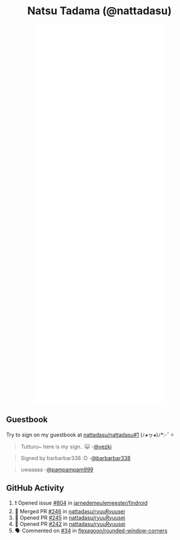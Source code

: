 <div align="center">

# Natsu Tadama (@nattadasu)

![Github Metrics](github-metrics.svg)
</div>

## Guestbook

Try to sign on my guestbook at [nattadasu/nattadasu#1](https://github.com/nattadasu/nattadasu/issues/1) (ﾉ◕ヮ◕)ﾉ\*:･ﾟ✧

<!--START:guestbook-->
> Tutturu~  here is my sign.. :smiley_cat: 
> -[@yezki](https://github.com/yezki)

> Signed by barbarbar338 :D
> -[@barbarbar338](https://github.com/barbarbar338)

> uwaaaaa
> -[@pampampam999](https://github.com/pampampam999)
<!--END:guestbook-->

## GitHub Activity
<!--START_SECTION:activity-->
1. ❗ Opened issue [#804](https://github.com/jarnedemeulemeester/findroid/issues/804) in [jarnedemeulemeester/findroid](https://github.com/jarnedemeulemeester/findroid)
2. 🎉 Merged PR [#246](https://github.com/nattadasu/ryuuRyuusei/pull/246) in [nattadasu/ryuuRyuusei](https://github.com/nattadasu/ryuuRyuusei)
3. 💪 Opened PR [#245](https://github.com/nattadasu/ryuuRyuusei/pull/245) in [nattadasu/ryuuRyuusei](https://github.com/nattadasu/ryuuRyuusei)
4. 💪 Opened PR [#242](https://github.com/nattadasu/ryuuRyuusei/pull/242) in [nattadasu/ryuuRyuusei](https://github.com/nattadasu/ryuuRyuusei)
5. 🗣 Commented on [#34](https://github.com/flexagoon/rounded-window-corners/issues/34#issuecomment-2226250893) in [flexagoon/rounded-window-corners](https://github.com/flexagoon/rounded-window-corners)
<!--END_SECTION:activity-->
